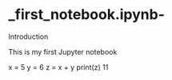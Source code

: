 # _first_notebook.ipynb-
Introduction

This is my first Jupyter notebook

x = 5
y = 6
z = x + y
print(z)
11
